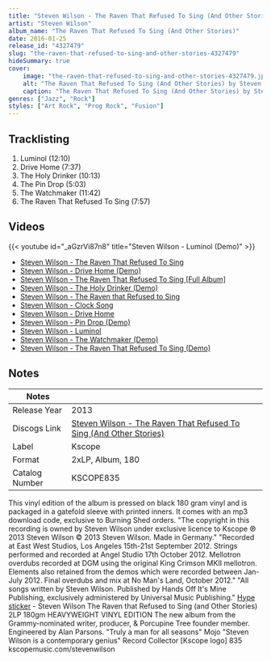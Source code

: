 ```yaml
---
title: "Steven Wilson - The Raven That Refused To Sing (And Other Stories)"
artist: "Steven Wilson"
album_name: "The Raven That Refused To Sing (And Other Stories)"
date: 2016-01-25
release_id: "4327479"
slug: "the-raven-that-refused-to-sing-and-other-stories-4327479"
hideSummary: true
cover:
    image: "the-raven-that-refused-to-sing-and-other-stories-4327479.jpg"
    alt: "The Raven That Refused To Sing (And Other Stories) by Steven Wilson"
    caption: "The Raven That Refused To Sing (And Other Stories) by Steven Wilson"
genres: ["Jazz", "Rock"]
styles: ["Art Rock", "Prog Rock", "Fusion"]
---
```


## Tracklisting
1. Luminol (12:10)
2. Drive Home (7:37)
3. The Holy Drinker (10:13)
4. The Pin Drop (5:03)
5. The Watchmaker (11:42)
6. The Raven That Refused To Sing (7:57)

## Videos
{{< youtube id="_aGzrVi87n8" title="Steven Wilson - Luminol (Demo)" >}}
- [Steven Wilson - The Raven That Refused To Sing](https://www.youtube.com/watch?v=VxLrGJfRPJU)
- [Steven Wilson - Drive Home (Demo)](https://www.youtube.com/watch?v=KttfwhzdhMk)
- [Steven Wilson - The Raven That Refused To Sing [Full Album]](https://www.youtube.com/watch?v=njhyXl88k14)
- [Steven Wilson - The Holy Drinker (Demo)](https://www.youtube.com/watch?v=hiBhUfkqIds)
- [Steven Wilson - The Raven that Refused to Sing](https://www.youtube.com/watch?v=u4XevlloPY4)
- [Steven Wilson - Clock Song](https://www.youtube.com/watch?v=7ejwukoKWUQ)
- [Steven Wilson - Drive Home](https://www.youtube.com/watch?v=ycYewhiaVBk)
- [Steven Wilson - Pin Drop (Demo)](https://www.youtube.com/watch?v=TXNsBg9YyNg)
- [Steven Wilson - Luminol](https://www.youtube.com/watch?v=_w8SY_9yO8k)
- [Steven Wilson - The Watchmaker (Demo)](https://www.youtube.com/watch?v=j1IDWwKHqFA)
- [Steven Wilson - The Raven That Refused To Sing (Demo)](https://www.youtube.com/watch?v=AXIY8tLqmy0)


## Notes

| Notes          |             |
| ---------------| ----------- |
| Release Year   | 2013 |
| Discogs Link   | [Steven Wilson - The Raven That Refused To Sing (And Other Stories)](https://www.discogs.com/release/4327479-Steven-Wilson-The-Raven-That-Refused-To-Sing-And-Other-Stories) |
| Label          | Kscope |
| Format         | 2xLP, Album, 180 |
| Catalog Number | KSCOPE835 |

This vinyl edition of the album is pressed on black 180 gram vinyl and is packaged in a gatefold sleeve with printed inners. It comes with an mp3 download code, exclusive to Burning Shed orders.  "The copyright in this recording is owned by Steven Wilson under exclusive licence to Kscope ℗ 2013 Steven Wilson © 2013 Steven Wilson. Made in Germany."  "Recorded at East West Studios, Los Angeles 15th-21st September 2012. Strings performed and recorded at Angel Studio 17th October 2012. Mellotron overdubs recorded at DGM using the original King Crimson MKII mellotron. Elements also retained from the demos which were recorded between Jan-July 2012. Final overdubs and mix at No Man's Land, October 2012."  "All songs written by Steven Wilson. Published by Hands Off It's Mine Publishing, exclusively administered by Universal Music Publishing."  [Hype sticker](https://img.discogs.com/6CqvTXWMsGiZhENhM29rH3pYlGc=/fit-in/300x399/filters:strip_icc():format(jpeg):mode_rgb():quality(90)/discogs-images/R-4327479-1362576447-3346.jpeg.jpg) - Steven Wilson The Raven that Refused to Sing (and Other Stories) 2LP 180gm HEAVYWEIGHT VINYL EDITION The new album from the Grammy-nominated writer, producer, & Porcupine Tree founder member. Engineered by Alan Parsons. "Truly a man for all seasons" Mojo "Steven Wilson is a contemporary genius" Record Collector [Kscope logo] 835 kscopemusic.com/stevenwilson

